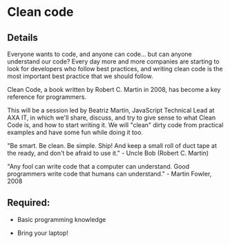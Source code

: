 # Clean code

## Details

Everyone wants to code, and anyone can code... but can anyone understand our code? Every day more and more companies are starting to look for developers who follow best practices, and writing clean code is the most important best practice that we should follow.

Clean Code, a book written by Robert C. Martin in 2008, has become a key reference for programmers.

This will be a session led by Beatriz Martín, JavaScript Technical Lead at AXA IT, in which we'll share, discuss, and try to give sense to what Clean Code is, and how to start writing it. We will "clean" dirty code from practical examples and have some fun while doing it too.

"Be smart. Be clean. Be simple. Ship! And keep a small roll of duct tape at the ready, and don't be afraid to use it." - Uncle Bob (Robert C. Martin)

"Any fool can write code that a computer can understand. Good programmers write code that humans can understand." - Martin Fowler, 2008

## Required:

- Basic programming knowledge

- Bring your laptop!
